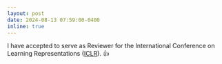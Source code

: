 ```yaml
---
layout: post
date: 2024-08-13 07:59:00-0400
inline: true
---
```


I have accepted to serve as Reviewer for the International Conference on Learning Representations ([ICLR](https://iclr.cc/)). 👍